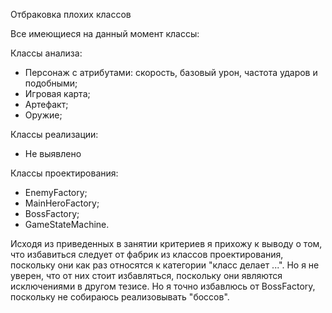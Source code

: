 Отбраковка плохих классов

Все имеющиеся на данный момент классы:

Классы анализа:
- Персонаж с атрибутами: скорость, базовый урон, частота ударов и подобными;
- Игровая карта;
- Артефакт;
- Оружие;

Классы реализации:
- Не выявлено

Классы проектирования:
- EnemyFactory;
- MainHeroFactory;
- BossFactory;
- GameStateMachine.

Исходя из приведенных в занятии критериев я прихожу к выводу о том, что избавиться следует от фабрик из классов проектирования, поскольку они как раз относятся к категории "класс делает ...". Но я не уверен, что от них стоит избавляться, поскольку они являются исключениями в другом тезисе. Но я точно избавлюсь от BossFactory, поскольку не собираюсь реализовывать "боссов".

